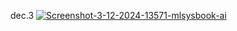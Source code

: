 
dec.3
<a href="https://ibb.co/D5xz4V3"><img src="https://i.ibb.co/XShjX2m/Screenshot-3-12-2024-13571-mlsysbook-ai.jpg" alt="Screenshot-3-12-2024-13571-mlsysbook-ai" border="0"></a>

